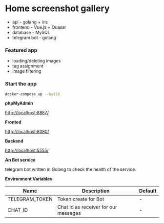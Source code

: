 # Home screenshot gallery

- api -  golang + iris
- frontend - Vue.js  + Quasar
- database - MySQL
- telegram bot - golang



### Featured app

* loading/deleting images
* tag assignment
* image filtering



### Start the app 

```bash
docker-compose up --build
```


**phpMyAdmin**

[http://localhost:8887/](http://localhost:8887/)

**Fronted**

[http://localhost:8080/](http://localhost:8080/)

**Backend**

[http://localhost:5555/](http://localhost:7777/)


**An Bot service**

telegram bot written in Golang to check the health of the service.

**Environment Variables**

| Name              | Description                           | Default     |
|-------------------|---------------------------------------|-------------|
| TELEGRAM_TOKEN    | Token create for Bot                  |   -         |
| CHAT_ID           | Chat id as receiver for our messages  |   -         |
